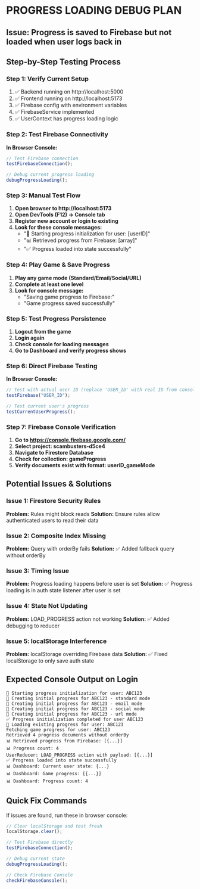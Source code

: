 # PROGRESS LOADING DEBUG PLAN

## Issue: Progress is saved to Firebase but not loaded when user logs back in

## Step-by-Step Testing Process

### Step 1: Verify Current Setup

1. ✅ Backend running on http://localhost:5000
2. ✅ Frontend running on http://localhost:5173
3. ✅ Firebase config with environment variables
4. ✅ FirebaseService implemented
5. ✅ UserContext has progress loading logic

### Step 2: Test Firebase Connectivity

**In Browser Console:**

```javascript
// Test Firebase connection
testFirebaseConnection();

// Debug current progress loading
debugProgressLoading();
```

### Step 3: Manual Test Flow

1. **Open browser to http://localhost:5173**
2. **Open DevTools (F12) → Console tab**
3. **Register new account or login to existing**
4. **Look for these console messages:**
   - "🔄 Starting progress initialization for user: [userID]"
   - "📊 Retrieved progress from Firebase: [array]"
   - "✅ Progress loaded into state successfully"

### Step 4: Play Game & Save Progress

1. **Play any game mode (Standard/Email/Social/URL)**
2. **Complete at least one level**
3. **Look for console message:**
   - "Saving game progress to Firebase:"
   - "Game progress saved successfully"

### Step 5: Test Progress Persistence

1. **Logout from the game**
2. **Login again**
3. **Check console for loading messages**
4. **Go to Dashboard and verify progress shows**

### Step 6: Direct Firebase Testing

**In Browser Console:**

```javascript
// Test with actual user ID (replace 'USER_ID' with real ID from console)
testFirebase("USER_ID");

// Test current user's progress
testCurrentUserProgress();
```

### Step 7: Firebase Console Verification

1. **Go to https://console.firebase.google.com/**
2. **Select project: scambusters-d5ce4**
3. **Navigate to Firestore Database**
4. **Check for collection: gameProgress**
5. **Verify documents exist with format: userID_gameMode**

## Potential Issues & Solutions

### Issue 1: Firestore Security Rules

**Problem:** Rules might block reads
**Solution:** Ensure rules allow authenticated users to read their data

### Issue 2: Composite Index Missing

**Problem:** Query with orderBy fails
**Solution:** ✅ Added fallback query without orderBy

### Issue 3: Timing Issue

**Problem:** Progress loading happens before user is set
**Solution:** ✅ Progress loading is in auth state listener after user is set

### Issue 4: State Not Updating

**Problem:** LOAD_PROGRESS action not working
**Solution:** ✅ Added debugging to reducer

### Issue 5: localStorage Interference

**Problem:** localStorage overriding Firebase data
**Solution:** ✅ Fixed localStorage to only save auth state

## Expected Console Output on Login

```
🔄 Starting progress initialization for user: ABC123
📝 Creating initial progress for ABC123 - standard mode
📝 Creating initial progress for ABC123 - email mode
📝 Creating initial progress for ABC123 - social mode
📝 Creating initial progress for ABC123 - url mode
✅ Progress initialization completed for user ABC123
🔄 Loading existing progress for user: ABC123
Fetching game progress for user: ABC123
Retrieved 4 progress documents without orderBy
📊 Retrieved progress from Firebase: [{...}]
📊 Progress count: 4
UserReducer: LOAD_PROGRESS action with payload: [{...}]
✅ Progress loaded into state successfully
📊 Dashboard: Current user state: {...}
📊 Dashboard: Game progress: [{...}]
📊 Dashboard: Progress count: 4
```

## Quick Fix Commands

If issues are found, run these in browser console:

```javascript
// Clear localStorage and test fresh
localStorage.clear();

// Test Firebase directly
testFirebaseConnection();

// Debug current state
debugProgressLoading();

// Check Firebase Console
checkFirebaseConsole();
```
